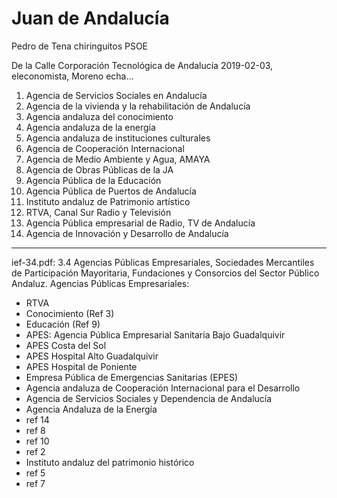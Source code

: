 Juan de Andalucía
======

Pedro de Tena chiringuitos PSOE

De la Calle Corporación Tecnológica de Andalucía
2019-02-03, eleconomista, Moreno echa...

 1. Agencia de Servicios Sociales en Andalucía
 2. Agencia de la vivienda y la rehabilitación de Andalucía
 3. Agencia andaluza del conocimiento
 4. Agencia andaluza de la energía
 5. Agencia andaluza de instituciones culturales
 6. Agencia de Cooperación Internacional
 7. Agencia de Medio Ambiente y Agua, AMAYA
 8. Agencia de Obras Públicas de la JA
 9. Agencia Pública de la Educación
10. Agencia Pública de Puertos de Andalucía
11. Instituto andaluz de Patrimonio artístico
12. RTVA, Canal Sur Radio y Televisión
13. Agencia Pública empresarial de Radio, TV de Andalucía
14. Agencia de Innovación y Desarrollo de Andalucía

___________________

ief-34.pdf: 3.4 Agencias Públicas Empresariales, Sociedades Mercantiles de Participación Mayoritaria,
Fundaciones y Consorcios del Sector Público Andaluz.
Agencias Públicas Empresariales:
* RTVA
* Conocimiento (Ref 3)
* Educación (Ref 9)
* APES: Agencia Pública Empresarial Sanitaria Bajo Guadalquivir
* APES Costa del Sol
* APES Hospital Alto Guadalquivir
* APES Hospital de Poniente
* Empresa Pública de Emergencias Sanitarias (EPES)
* Agencia andaluza de Cooperación Internacional para el Desarrollo
* Agencia de Servicios Sociales y Dependencia de Andalucía
* Agencia Andaluza de la Energía
* ref 14
* ref 8
* ref 10
* ref 2
* Instituto andaluz del patrimonio histórico
* ref 5
* ref 7

